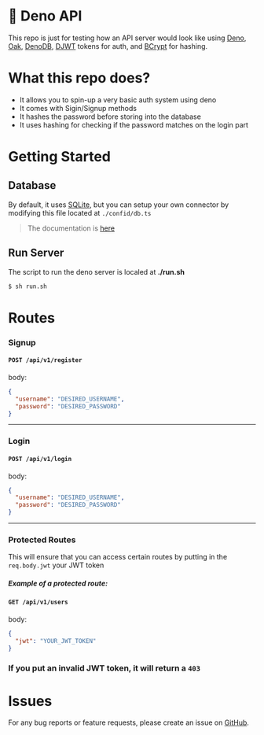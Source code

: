 # 🦕 Deno API

This repo is just for testing how an API server would look like using
[Deno](https://deno.land/), [Oak](https://deno.land/x/oak@v9.0.0),
[DenoDB](https://eveningkid.com/denodb-docs/),
[DJWT](https://github.com/timonson/djwt) tokens for auth, and
[BCrypt](https://github.com/JamesBroadberry/deno-bcrypt) for hashing.

# What this repo does?

- It allows you to spin-up a very basic auth system using deno
- It comes with Sigin/Signup methods
- It hashes the password before storing into the database
- It uses hashing for checking if the password matches on the login part

# Getting Started

## Database

By default, it uses
[SQLite](https://eveningkid.com/denodb-docs/docs/guides/using-sqlite), but you
can setup your own connector by modifying this file located at `./confid/db.ts`

> The documentation is [here](https://github.com/eveningkid/denodb)

## Run Server

The script to run the deno server is localed at **./run.sh**

```sh
$ sh run.sh
```

# Routes

### Signup

#### `POST /api/v1/register`

body:

```json
{
  "username": "DESIRED_USERNAME",
  "password": "DESIRED_PASSWORD"
}
```

---

### Login

#### `POST /api/v1/login`

body:

```json
{
  "username": "DESIRED_USERNAME",
  "password": "DESIRED_PASSWORD"
}
```

---

### Protected Routes
This will ensure that you can access certain routes by putting in the `req.body.jwt` your JWT token

##### Example of a protected route:
#### `GET /api/v1/users`

body:

```json
{
  "jwt": "YOUR_JWT_TOKEN"
}
```

### If you put an invalid JWT token, it will return a `403`

# Issues

For any bug reports or feature requests, please create an issue on
[GitHub](https://github.com/Anstroy/deno-api/issues).
